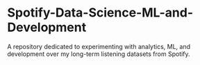 # Spotify-Data-Science-ML-and-Development
A repository dedicated to experimenting with analytics, ML, and development over my long-term listening datasets from Spotify.
